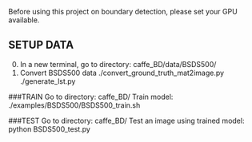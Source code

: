 Before using this project on boundary detection, please set your GPU available.

## SETUP DATA
0. In a new terminal, go to directory: caffe_BD/data/BSDS500/
0. Convert BSDS500 data
  ./convert_ground_truth_mat2image.py
  ./generate_lst.py

###TRAIN
Go to directory: caffe_BD/
Train model:
  ./examples/BSDS500/BSDS500_train.sh

###TEST
Go to directory: caffe_BD/
Test an image using trained model:
  python BSDS500_test.py
